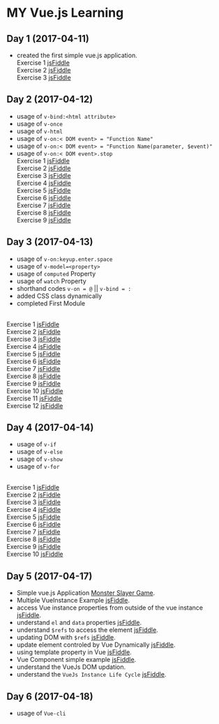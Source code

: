 # MY Vue.js Learning

## Day 1 (2017-04-11)
  - created the first simple vue.js application.
</br>Exercise 1 [jsFiddle](https://jsfiddle.net/ddrdushy/c9ymzL7s/)
</br>Exercise 2 [jsFiddle](https://jsfiddle.net/ddrdushy/d3q3rw92/7/)
</br>Exercise 3 [jsFiddle](https://jsfiddle.net/ddrdushy/njnkthuz/)


## Day 2 (2017-04-12)
  - usage of `v-bind:<html attribute>`
  - usage of `v-once`
  - usage of `v-html`
  - usage of `v-on:< DOM event> = "Function Name"` 
  - usage of `v-on:< DOM event> = "Function Name(parameter, $event)"` 
  - usage of `v-on:< DOM event>.stop` 
</br>Exercise 1 [jsFiddle](https://jsfiddle.net/ddrdushy/vwxof2fa/3/)
</br>Exercise 2 [jsFiddle](https://jsfiddle.net/ddrdushy/vwxof2fa/5/)
</br>Exercise 3 [jsFiddle](https://jsfiddle.net/ddrdushy/vwxof2fa/6/)
</br>Exercise 4 [jsFiddle](https://jsfiddle.net/ddrdushy/0wb9ym4z/1/)
</br>Exercise 5 [jsFiddle](https://jsfiddle.net/ddrdushy/0wb9ym4z/2/)
</br>Exercise 6 [jsFiddle](https://jsfiddle.net/ddrdushy/0wb9ym4z/3/)
</br>Exercise 7 [jsFiddle](https://jsfiddle.net/ddrdushy/0wb9ym4z/4/)
</br>Exercise 8 [jsFiddle](https://jsfiddle.net/ddrdushy/0wb9ym4z/5/)
</br>Exercise 9 [jsFiddle](https://jsfiddle.net/ddrdushy/0wb9ym4z/7/)


## Day 3 (2017-04-13)
  - usage of `v-on:keyup.enter.space`
  - usage of `v-model=<property>`
  - usage of `computed` Property
  - usage of `watch` Property
  - shorthand codes `v-on = @` || `v-bind = :`
  - added CSS class dynamically
  - completed First Module

</br>Exercise 1 [jsFiddle](https://jsfiddle.net/ddrdushy/tcz6qmxp/1/)
</br>Exercise 2 [jsFiddle](https://jsfiddle.net/ddrdushy/tcz6qmxp/2/)
</br>Exercise 3 [jsFiddle](https://jsfiddle.net/ddrdushy/tcz6qmxp/3/)
</br>Exercise 4 [jsFiddle](https://jsfiddle.net/ddrdushy/o60z7bnf/)
</br>Exercise 5 [jsFiddle](https://jsfiddle.net/ddrdushy/0wb9ym4z/2/)
</br>Exercise 6 [jsFiddle](https://jsfiddle.net/ddrdushy/w3ca60sL/1/)
</br>Exercise 7 [jsFiddle](https://jsfiddle.net/ddrdushy/w3ca60sL/2/)
</br>Exercise 8 [jsFiddle](https://jsfiddle.net/ddrdushy/zbk07qdr/)
</br>Exercise 9 [jsFiddle](https://jsfiddle.net/ddrdushy/zbk07qdr/1/)
</br>Exercise 10 [jsFiddle](https://jsfiddle.net/ddrdushy/zbk07qdr/2/)
</br>Exercise 11 [jsFiddle](https://jsfiddle.net/ddrdushy/6qd60aL9/1/)
</br>Exercise 12 [jsFiddle](https://jsfiddle.net/ddrdushy/6qd60aL9/2/)

## Day 4 (2017-04-14)
  - usage of `v-if`
  - usage of `v-else`
  - usage of `v-show`
  - usage of `v-for`

</br>Exercise 1 [jsFiddle](https://jsfiddle.net/ddrdushy/55t9tq6o/)
</br>Exercise 2 [jsFiddle](https://jsfiddle.net/ddrdushy/55t9tq6o/1/)
</br>Exercise 3 [jsFiddle](https://jsfiddle.net/ddrdushy/55t9tq6o/2/)
</br>Exercise 4 [jsFiddle](https://jsfiddle.net/ddrdushy/55t9tq6o/3/)
</br>Exercise 5 [jsFiddle](https://jsfiddle.net/ddrdushy/nz2y2f7h/)
</br>Exercise 6 [jsFiddle](https://jsfiddle.net/ddrdushy/nz2y2f7h/1/)
</br>Exercise 7 [jsFiddle](https://jsfiddle.net/ddrdushy/nz2y2f7h/2/)
</br>Exercise 8 [jsFiddle](https://jsfiddle.net/ddrdushy/nz2y2f7h/3/)
</br>Exercise 9 [jsFiddle](https://jsfiddle.net/ddrdushy/nz2y2f7h/4/)
</br>Exercise 10 [jsFiddle](https://jsfiddle.net/ddrdushy/nz2y2f7h/5/)

## Day 5 (2017-04-17)
  - Simple vue.js Application [Monster Slayer Game](https://codepen.io/ddrdushy/full/YVXvEv/).
  - Multiple VueInstance Example [jsFiddle](https://jsfiddle.net/ddrdushy/Ltjve4zg/).
  - access Vue instance properties from outside of the vue instance [jsFiddle](https://jsfiddle.net/ddrdushy/Ltjve4zg/1/).
  - understand `el` and `data` properties [jsFiddle](https://jsfiddle.net/ddrdushy/Ltjve4zg/2/).
  - understand `$refs` to access the element [jsFiddle](https://jsfiddle.net/ddrdushy/Ltjve4zg/3/).
  - updating DOM with `$refs` [jsFiddle](https://jsfiddle.net/ddrdushy/Ltjve4zg/4/).
  - update element controled by Vue Dynamically [jsFiddle](https://jsfiddle.net/ddrdushy/Ltjve4zg/5/).
  - using template property in Vue [jsFiddle](https://jsfiddle.net/ddrdushy/Ltjve4zg/6/).
  - Vue Component simple example [jsFiddle](https://jsfiddle.net/ddrdushy/Ltjve4zg/7/).
  - understand the VueJs DOM updation.
  - understand the `VueJs Instance Life Cycle` [jsFiddle](https://jsfiddle.net/ddrdushy/yL1jnLgf/1/).

## Day 6 (2017-04-18)
  - usage of `Vue-cli`